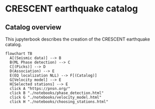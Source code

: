 # CRESCENT earthquake catalog

## Catalog overview

This jupyterbook describes the creation of the CRESCENT earthquake catalog.

```{mermaid}
flowchart TB
  A[(Seismic data)] --> B
  B(ML Phase detection) --> C
  C[(Picks)] --> D
  D(Association) --> E
  E(EQ localization NLL) --> F[(Catalog)]
  G[Velocity model] --> E
  H[Selected stations] --> E
  click A "https://pnsn.org/"
  click B "./notebooks/phase_detection.html"
  click G "./notebooks/velocity_model.html"
  click H "./notebooks/choosing_stations.html"
```

```{tableofcontents}
```
